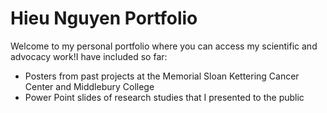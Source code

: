 # Hieu Nguyen Portfolio

Welcome to my personal portfolio where you can access my scientific and advocacy work!I have included so far:
 * Posters from past projects at the Memorial Sloan Kettering Cancer Center and Middlebury College
 * Power Point slides of research studies that I presented to the public
